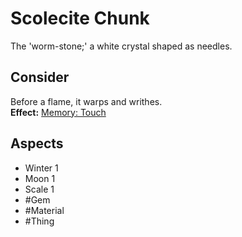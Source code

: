 # Scolecite Chunk
The 'worm-stone;' a white crystal shaped as needles.
## Consider
Before a flame, it warps and writhes.<br>**Effect:** [Memory: Touch](https://uadaf.theevilroot.xyz/rowenarium/element/mem.touch)
## Aspects
- Winter 1
- Moon 1
- Scale 1
- #Gem
- #Material 
- #Thing